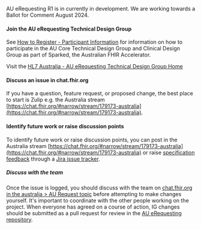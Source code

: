 <div class="note-to-contributors" markdown="1">

AU eRequesting R1 is in currently in development. We are working towards a Ballot for Comment August 2024.

#### Join the AU eRequesting Technical Design Group

See [How to Register - Participant Information](https://confluence.csiro.au/display/FHIR/How+to+Register+-+Participant+Information) for information on how to participate in the AU Core Technical Design Group and Clinical Design Group as part of Sparked, the Australian FHIR Accelerator. 

Visit the [HL7 Australia - AU eRequesting Technical Design Group Home](https://confluence.hl7.org/display/HAFWG/HL7+Australia+-+AU+eRequesting+Technical+Design+Group+Home)

#### Discuss an issue in chat.fhir.org

If you have a question, feature request, or proposed change, the best place to start is Zulip e.g. the Australia stream [https://chat.fhir.org/#narrow/stream/179173-australia](https://chat.fhir.org/#narrow/stream/179173-australia).

#### Identify future work or raise discussion points

To identify future work or raise discussion points, you can post in the Australia stream [https://chat.fhir.org/#narrow/stream/179173-australia](https://chat.fhir.org/#narrow/stream/179173-australia) or raise [specification feedback](https://confluence.hl7.org/display/HL7/Specification+Feedback) through a [Jira issue tracker](https://jira.hl7.org/issues/?filter=21312).


##### Discuss with the team

Once the issue is logged, you should discuss with the team on [chat.fhir.org in the australia > AU Request topic](https://chat.fhir.org/#narrow/stream/179173-australia/topic/AU.20eRequest) before attempting to make changes yourself. It's important to coordinate with the other people working on the project. When everyone has agreed on a course of action, IG changes should be submitted as a pull request for review in the [AU eRequesting repository](https://github.com/hl7au/au-fhir-erequesting).  
</div>

